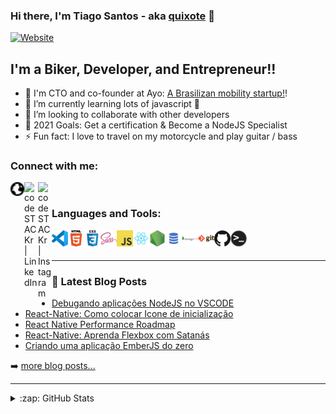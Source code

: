 ### Hi there, I'm Tiago Santos - aka [quixote][website] 👋

[![Website](https://img.shields.io/website?label=codeSTACKr.com&style=for-the-badge&url=https%3A%2F%2Fcodestackr.com)](https://www.linkedin.com/in/tiago-conceicao/)


## I'm a Biker, Developer, and Entrepreneur!!

- 🔭 I'm CTO and co-founder at Ayo: [A Brasilizan mobility startup!][ayo]!
- 🌱 I’m currently learning lots of javascript 🤣
- 👯 I’m looking to collaborate with other developers
- 🥅 2021 Goals: Get a certification & Become a NodeJS Specialist
- ⚡ Fun fact: I love to travel on my motorcycle and play guitar / bass

### Connect with me:

[<img align="left" alt="codeSTACKr.com" width="22px" src="https://raw.githubusercontent.com/iconic/open-iconic/master/svg/globe.svg" />][website]
[<img align="left" alt="codeSTACKr | LinkedIn" width="22px" src="https://cdn.jsdelivr.net/npm/simple-icons@v3/icons/linkedin.svg" />][linkedin]
[<img align="left" alt="codeSTACKr | Instagram" width="22px" src="https://cdn.jsdelivr.net/npm/simple-icons@v3/icons/instagram.svg" />][instagram]

<br />

### Languages and Tools:

[<img align="left" alt="Visual Studio Code" width="26px" src="https://raw.githubusercontent.com/github/explore/80688e429a7d4ef2fca1e82350fe8e3517d3494d/topics/visual-studio-code/visual-studio-code.png" />][webdevplaylist]
[<img align="left" alt="HTML5" width="26px" src="https://raw.githubusercontent.com/github/explore/80688e429a7d4ef2fca1e82350fe8e3517d3494d/topics/html/html.png" />][webdevplaylist]
[<img align="left" alt="CSS3" width="26px" src="https://raw.githubusercontent.com/github/explore/80688e429a7d4ef2fca1e82350fe8e3517d3494d/topics/css/css.png" />][cssplaylist]
[<img align="left" alt="Sass" width="26px" src="https://raw.githubusercontent.com/github/explore/80688e429a7d4ef2fca1e82350fe8e3517d3494d/topics/sass/sass.png" />][cssplaylist]
[<img align="left" alt="JavaScript" width="26px" src="https://raw.githubusercontent.com/github/explore/80688e429a7d4ef2fca1e82350fe8e3517d3494d/topics/javascript/javascript.png" />][jsplaylist]
[<img align="left" alt="React" width="26px" src="https://raw.githubusercontent.com/github/explore/80688e429a7d4ef2fca1e82350fe8e3517d3494d/topics/react/react.png" />][reactplaylist]
[<img align="left" alt="Node.js" width="26px" src="https://raw.githubusercontent.com/github/explore/80688e429a7d4ef2fca1e82350fe8e3517d3494d/topics/nodejs/nodejs.png" />][webdevplaylist]
[<img align="left" alt="SQL" width="26px" src="https://raw.githubusercontent.com/github/explore/80688e429a7d4ef2fca1e82350fe8e3517d3494d/topics/sql/sql.png" />][webdevplaylist]
[<img align="left" alt="MongoDB" width="26px" src="https://raw.githubusercontent.com/github/explore/80688e429a7d4ef2fca1e82350fe8e3517d3494d/topics/mongodb/mongodb.png" />][webdevplaylist]
[<img align="left" alt="Git" width="26px" src="https://raw.githubusercontent.com/github/explore/80688e429a7d4ef2fca1e82350fe8e3517d3494d/topics/git/git.png" />][webdevplaylist]
[<img align="left" alt="GitHub" width="26px" src="https://raw.githubusercontent.com/github/explore/78df643247d429f6cc873026c0622819ad797942/topics/github/github.png" />][webdevplaylist]
[<img align="left" alt="Terminal" width="26px" src="https://raw.githubusercontent.com/github/explore/80688e429a7d4ef2fca1e82350fe8e3517d3494d/topics/terminal/terminal.png" />][webdevplaylist]

<br />
<br />

---

### 📕 Latest Blog Posts

<!-- BLOG-POST-LIST:START -->
- [Debugando aplicações NodeJS no VSCODE](https://medium.com/@santos2tiago/debugando-aplica%C3%A7%C3%B5es-nodejs-no-vscode-ced8d6ef8e1)
- [React-Native: Como colocar Icone de inicialização](https://medium.com/@santos2tiago/react-native-como-colocar-icone-de-inicializa%C3%A7%C3%A3o-681e05a471e5)
- [React Native Performance Roadmap](https://blog.back4app.com/react-native-performance-roadmap/)
- [React-Native: Aprenda Flexbox com Satanás](https://medium.com/@santos2tiago/react-native-aprenda-flexbox-com-satan%C3%A1s-9313a3a8d6a8)
- [Criando uma aplicação EmberJS do zero](https://medium.com/@santos2tiago/criando-uma-aplica%C3%A7%C3%A3o-emberjs-do-zero-d109d204992f)
<!-- BLOG-POST-LIST:END -->

➡️ [more blog posts...](https://medium.com/@santos2tiago)

---

<details>
  <summary>:zap: GitHub Stats</summary>

![Quixote15 GitHub stats](https://github-readme-stats.vercel.app/api?username=quixote15&show_icons=true&theme=radical&count_private=true)

</details>

[website]: https://www.linkedin.com/in/tiago-conceicao/
[ayo]: http://ayoapp.com.br
[instagram]: https://instagram.com/tiagosem.hh
[linkedin]: https://www.linkedin.com/in/tiago-conceicao/
[webdevplaylist]: https://www.youtube.com/playlist?list=PLkwxH9e_vrAJ0WbEsFA9W3I1W-g_BTsbt
[jsplaylist]: https://www.youtube.com/playlist?list=PLkwxH9e_vrALRJKu7wfXby3MKeflhTu6B
[cssplaylist]: https://www.youtube.com/playlist?list=PLkwxH9e_vrALSdvZuEh6gqQdmDoDIoqz4
[reactplaylist]: https://www.youtube.com/playlist?list=PLkwxH9e_vrAK4TdffpxKY3QGyHCpxFcQ0
